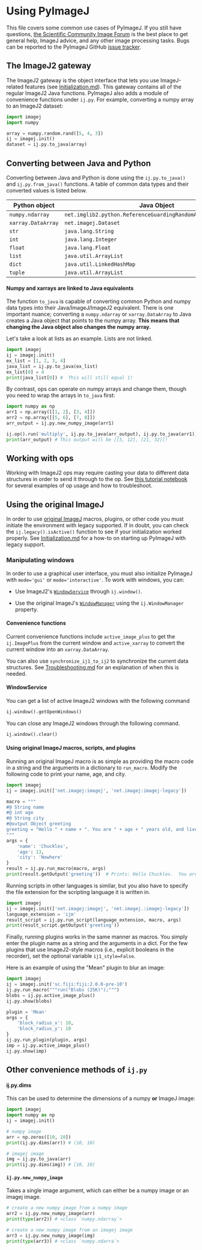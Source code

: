 # Using PyImageJ

This file covers some common use cases of PyImageJ.  If you still have
questions, [the Scientific Community Image Forum](https://forum.image.sc) is
the best place to get general help, ImageJ advice, and any other image
processing tasks.  Bugs can be reported to the PyImageJ GitHub [issue
tracker](issues).

## The ImageJ2 gateway

The ImageJ2 gateway is the object interface that lets you use ImageJ-related
features (see [Initialization.md](Initialization.md)).  This gateway contains
all of the regular ImageJ2 Java functions. PyImageJ also adds a module of
convenience functions under `ij.py`. For example, converting a numpy array to
an ImageJ2 dataset:
```python
import imagej
import numpy

array = numpy.random.rand([5, 4, 3])
ij = imagej.init()
dataset = ij.py.to_java(array)
```

## Converting between Java and Python

Converting between Java and Python is done using the `ij.py.to_java()` and
`ij.py.from_java()` functions.  A table of common data types and their
converted values is listed below.

| Python object                   | Java Object                                                    |
|---------------------------------|----------------------------------------------------------------|
| `numpy.ndarray`                 | `net.imglib2.python.ReferenceGuardingRandomAccessibleInterval` |
| `xarray.DataArray`              | `net.imagej.Dataset`                                           |
| `str`                           | `java.lang.String`                                             |
| `int`                           | `java.lang.Integer`                                            |
| `float`                         | `java.lang.Float`                                              |
| `list`                          | `java.util.ArrayList`                                          |
| `dict`                          | `java.util.LinkedHashMap`                                      |
| `tuple`                         | `java.util.ArrayList`                                          |

#### Numpy and xarrays are linked to Java equivalents 

The function `to_java` is capable of converting common Python and numpy data
types into their Java/ImageJ/ImageJ2 equivalent. There is one important nuance;
converting a `numpy.ndarray` or `xarray.DataArray` to Java creates a Java
object that points to the numpy array. **This means that changing the Java
object also changes the numpy array.**

Let's take a look at lists as an example. Lists are not linked.

```python
import imagej
ij = imagej.init()
ex_list = [1, 2, 3, 4]
java_list = ij.py.to_java(ex_list)
ex_list[0] = 4
print(java_list[0]) #  This will still equal 1!
```

By contrast, ops can operate on numpy arrays and change them,
though you need to wrap the arrays in `to_java` first:

```python
import numpy as np
arr1 = np.array([[1, 2], [3, 4]])
arr2 = np.array([[5, 6], [7, 8]])
arr_output = ij.py.new_numpy_image(arr1)

ij.op().run('multiply', ij.py.to_java(arr_output), ij.py.to_java(arr1), ij.py.to_java(arr2))
print(arr_output) # This output will be [[5, 12], [21, 32]]!  
```

## Working with ops

Working with ImageJ2 ops may require casting your data to different
data structures in order to send it through to the op. See
[this tutorial notebook](PyImageJ-Tutorial.ipynb)
for several examples of op usage and how to troubleshoot.

## Using the original ImageJ

In order to use [original ImageJ](https://imagej.net/software/imagej) macros,
plugins, or other code you must initiate the environment with legacy supported.
If in doubt, you can check the `ij.legacy().isActive()` function to see if your
initialization worked properly.  See [Initialization.md](Initialization.md) for
a how-to on starting up PyImageJ with legacy support.

### Manipulating windows

In order to use a graphical user interface, you must also initialize PyImageJ
with `mode='gui'` or `mode='interactive'`. To work with windows, you can:

* Use ImageJ2's
  [`WindowService`](https://javadoc.scijava.org/ImageJ/net/imagej/display/WindowService.html)
  through `ij.window()`.

* Use the original ImageJ's
[`WindowManager`](https://javadoc.scijava.org/ImageJ1/index.html?ij/WindowManager.html)
using the `ij.WindowManager` property.

#### Convenience functions

Current convenience functions include `active_image_plus` to get the
`ij.ImagePlus` from the current window and `active_xarray` to convert the
current window into an `xarray.DataArray`.

You can also use `synchronize_ij1_to_ij2` to synchronize the current data
structures. See [Troubleshooting.md](Troubleshooting.md) for an explanation of
when this is needed.

#### WindowService
You can get a list of active ImageJ2 windows with the following command
```python
ij.window().getOpenWindows()
```

You can close any ImageJ2 windows through the following command.
```python
ij.window().clear()
```

#### Using original ImageJ macros, scripts, and plugins

Running an original ImageJ macro is as simple as providing the macro code in a
string and the arguments in a dictionary to `run_macro`. Modify the following
code to print your name, age, and city.

```python
import imagej
ij = imagej.init(['net.imagej:imagej', 'net.imagej:imagej-legacy'])

macro = """
#@ String name
#@ int age
#@ String city
#@output Object greeting
greeting = "Hello " + name + ". You are " + age + " years old, and live in " + city + "."
"""
args = {
    'name': 'Chuckles',
    'age': 13,
    'city': 'Nowhere'
}
result = ij.py.run_macro(macro, args)
print(result.getOutput('greeting'))  # Prints: Hello Chuckles.  You are 13 years old, and live in Nowhere.
```

Running scripts in other languages is similar, but you also have to specify the
file extension for the scripting language it is written in.

```python
import imagej
ij = imagej.init(['net.imagej:imagej', 'net.imagej.:imagej-legacy'])
language_extension = 'ijm'
result_script = ij.py.run_script(language_extension, macro, args)
print(result_script.getOutput('greeting'))
```

Finally, running plugins works in the same manner as macros. You simply enter
the plugin name as a string and the arguments in a dict. For the few plugins
that use ImageJ2-style macros (i.e., explicit booleans in the recorder), set
the optional variable `ij1_style=False`.

Here is an example of using the "Mean" plugin to blur an image:
  
```python
import imagej
ij = imagej.init('sc.fiji:fiji:2.0.0-pre-10')
ij.py.run_macro("""run("Blobs (25K)");""")
blobs = ij.py.active_image_plus()
ij.py.show(blobs)

plugin = 'Mean'
args = {
    'block_radius_x': 10,
    'block_radius_y': 10            
}
ij.py.run_plugin(plugin, args)
imp = ij.py.active_image_plus()
ij.py.show(imp)
```

  
  
## Other convenience methods of `ij.py`

#### ij.py.dims

This can be used to determine the dimensions of a numpy **or** ImageJ image:

```python
import imagej
import numpy as np
ij = imagej.init()

# numpy image
arr = np.zeros([10, 10])
print(ij.py.dims(arr)) # (10, 10)

# imagej image
img = ij.py.to_java(arr)
print(ij.py.dims(img)) # [10, 10]
```

#### `ij.py.new_numpy_image`

Takes a single image argument, which can either be a numpy image
or an imagej image.

```python
# create a new numpy image from a numpy image
arr2 = ij.py.new_numpy_image(arr)
print(type(arr2)) # <class `numpy.ndarray`>

# create a new numpy image from an imagej image
arr3 = ij.py.new_numpy_image(img) 
print(type(arr3)) # <class `numpy.ndarra`>
```
